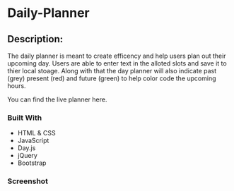 # Daily-Planner

## Description:
The daily planner is meant to create efficency and help users plan out their upcoming day. Users are able to enter text in the alloted slots and save it to thier local stoage. Along with that the day planner will also indicate past (grey) present (red) and future (green) to help color code the upcoming hours.

You can find the live planner here.

### Built With
- HTML & CSS
- JavaScript
- Day.js
- jQuery
- Bootstrap

### Screenshot